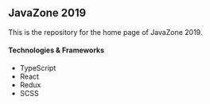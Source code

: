 ## JavaZone 2019
This is the repository for the home page of JavaZone 2019.

#### Technologies & Frameworks
* TypeScript
* React
* Redux
* SCSS